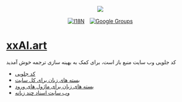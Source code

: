 <p align="center"><a href="https://wac.tax"><img src="https://cdn.jsdelivr.net/gh/wactax/img/logo.svg"/></a></p><p align="center"><a href="https://github.com/wactax/wac.tax/blob/main/doc/README.md#readme"><img alt="I18N" src="https://cdn.jsdelivr.net/gh/wactax/img/t.svg"/></a>　<a href="https://groups.google.com/u/2/g/wactax"><img alt="Google Groups" src="https://cdn.jsdelivr.net/gh/wactax/img/g-groups.svg"/></a></p>

# [xxAI.art](https://xxAI.art)

کد جلویی وب سایت منبع باز است، برای کمک به بهینه سازی ترجمه خوش آمدید

* [کد جلویی](https://github.com/xxai-art/web)
* [بسته های زبان برای کل سایت](https://github.com/xxai-art/web/tree/main/i18n)
* [بسته های زبان برای ماژول های ورود](https://github.com/wacpkg/user/tree/main/ui.i18n)
* [وب سایت اسناد چند زبانه](https://github.com/xxai-doc)
